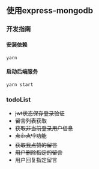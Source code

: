 ## 使用express-mongodb

### 开发指南
#### 安装依赖
`yarn`

#### 启动后端服务
`yarn start`


### todoList
- ~~jwt状态保存登录验证~~
- ~~留言列表获取~~
- ~~获取非当前登录用户信息~~
- ~~点👍点👎功能~~
- ~~获取我点赞的留言~~
- ~~用户删除指定的留言~~
- 用户回复指定留言